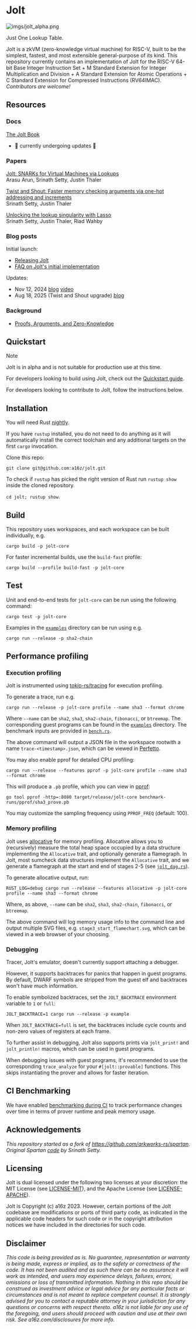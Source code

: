 # Jolt

![imgs/jolt_alpha.png](imgs/jolt_alpha.png)

Just One Lookup Table.

Jolt is a zkVM (zero-knowledge virtual machine) for RISC-V, built to be the simplest, fastest, and most extensible general-purpose of its kind. This repository currently contains an implementation of Jolt for the RISC-V 64-bit Base Integer Instruction Set + M Standard Extension for Integer Multiplication and Division + A Standard Extension for Atomic Operations + C Standard Extension for Compressed Instructions (RV64IMAC). _Contributors are welcome!_

## Resources

### Docs

[The Jolt Book](https://jolt.a16zcrypto.com/)

- 🚧 currently undergoing updates 🚧

### Papers

[Jolt: SNARKs for Virtual Machines via Lookups](https://eprint.iacr.org/2023/1217) \
Arasu Arun, Srinath Setty, Justin Thaler

[Twist and Shout: Faster memory checking arguments via one-hot addressing and increments](https://eprint.iacr.org/2025/105) \
Srinath Setty, Justin Thaler

[Unlocking the lookup singularity with Lasso
](https://eprint.iacr.org/2023/1216) \
Srinath Setty, Justin Thaler, Riad Wahby

### Blog posts

Initial launch:

- [Releasing Jolt](https://a16zcrypto.com/posts/article/a-new-era-in-snark-design-releasing-jolt/)
- [FAQ on Jolt's initial implementation](https://a16zcrypto.com/posts/article/faqs-on-jolts-initial-implementation/)

Updates:

- Nov 12, 2024 [blog](https://a16zcrypto.com/posts/article/jolt-an-update/) [video](https://a16zcrypto.com/posts/videos/an-update-on-jolts-development-roadmap/)
- Aug 18, 2025 (Twist and Shout upgrade) [blog](https://a16zcrypto.com/posts/article/jolt-6x-speedup/)

### Background

- [Proofs, Arguments, and Zero-Knowledge](https://people.cs.georgetown.edu/jthaler/ProofsArgsAndZK.pdf)

## Quickstart

> [!NOTE]
> Jolt is in alpha and is not suitable for production use at this time.

For developers looking to build using Jolt, check out the [Quickstart guide](https://jolt.a16zcrypto.com/usage/quickstart.html).

For developers looking to contribute to Jolt, follow the instructions below.

## Installation

You will need Rust [nightly](./rust-toolchain.toml).

If you have `rustup` installed, you do not need to do anything as it will
automatically install the correct toolchain and any additional targets on the
first `cargo` invocation.

Clone this repo:

```git clone git@github.com:a16z/jolt.git```

To check if `rustup` has picked the right version of Rust run `rustup show`
inside the cloned repository.

```cd jolt; rustup show```.

## Build

This repository uses workspaces, and each workspace can be built individually, e.g.

```cargo build -p jolt-core```

For faster incremental builds, use the `build-fast` profile:

```cargo build --profile build-fast -p jolt-core```

## Test

Unit and end-to-end tests for `jolt-core` can be run using the following command:

```cargo test -p jolt-core```

Examples in the [`examples`](./examples/) directory can be run using e.g.

```cargo run --release -p sha2-chain```

## Performance profiling

### Execution profiling

Jolt is instrumented using [tokio-rs/tracing](https://github.com/tokio-rs/tracing) for execution profiling.

To generate a trace, run e.g.

```cargo run --release -p jolt-core profile --name sha3 --format chrome```

Where `--name` can be `sha2`, `sha3`, `sha2-chain`, `fibonacci`, or `btreemap`. The corresponding guest programs can be found in the [`examples`](./examples/) directory. The benchmark inputs are provided in [`bench.rs`](./jolt-core/src/benches/bench.rs).

The above command will output a JSON file in the workspace rootwith a name `trace-<timestamp>.json`, which can be viewed in [Perfetto](https://ui.perfetto.dev/).

You may also enable pprof for detailed CPU profiling:

```cargo run --release --features pprof -p jolt-core profile --name sha3 --format chrome```

This will produce a `.pb` profile, which you can view in [pprof](https://github.com/google/pprof):

```go tool pprof -http=:8080 target/release/jolt-core benchmark-runs/pprof/sha3_prove.pb```

You may customize the sampling frequency using `PPROF_FREQ` (default: 100).

### Memory profiling

Jolt uses [allocative](https://github.com/facebookexperimental/allocative) for memory profiling.
Allocative allows you to (recursively) measure the total heap space occupied by a data structure implementing the `Allocative` trait, and optionally generate a flamegraph.
In Jolt, most sumcheck data structures implement the `Allocative` trait, and we generate a flamegraph at the start and end of stages 2-5 (see [`jolt_dag.rs`](https://github.com/a16z/jolt/blob/main/jolt-core/src/zkvm/dag/jolt_dag.rs)).

To generate allocative output, run:

```RUST_LOG=debug cargo run --release --features allocative -p jolt-core profile --name sha3 --format chrome```

Where, as above, `--name` can be `sha2`, `sha3`, `sha2-chain`, `fibonacci`, or `btreemap`.

The above command will log memory usage info to the command line and output multiple SVG files, e.g. `stage3_start_flamechart.svg`, which can be viewed in a web browser of your choosing.

### Debugging

Tracer, Jolt's emulator, doesn't currently support attaching a debugger.

However, it supports backtraces for panics that happen in guest programs.
By default, DWARF symbols are stripped from the guest elf and backtraces won't have much information.

To enable symbolized backtraces, set the `JOLT_BACKTRACE` environment variable to `1` or `full`:

```
JOLT_BACKTRACE=1 cargo run --release -p example
```

When `JOLT_BACKTRACE=full` is set, the backtraces include cycle counts and non-zero values of registers at each frame.

To further assist in debugging, Jolt also supports prints via `jolt_print!` and `jolt_println!` macros, which can be used in guest programs.

When debugging issues with guest programs, it's recommended to use the corresponding `trace_analyze` for your `#[jolt::provable]` functions. This skips instantiating the prover and allows for faster iteration.

## CI Benchmarking

We have enabled [benchmarking during CI](https://a16z.github.io/jolt/dev/bench/) to track performance changes over time in terms of prover runtime and peak memory usage.

## Acknowledgements

_This repository started as a fork of <https://github.com/arkworks-rs/spartan>. Original Spartan [code](https://github.com/microsoft/Spartan) by Srinath Setty._

## Licensing

Jolt is dual licensed under the following two licenses at your discretion: the MIT License (see [LICENSE-MIT](https://github.com/a16z/jolt/blob/main/LICENSE-MIT)), and the Apache License (see [LICENSE-APACHE](https://github.com/a16z/jolt/blob/main/LICENSE-APACHE)).

Jolt is Copyright (c) a16z 2023. However, certain portions of the Jolt codebase are modifications or ports of third party code, as indicated in the applicable code headers for such code or in the copyright attribution notices we have included in the directories for such code.

## Disclaimer

_This code is being provided as is. No guarantee, representation or warranty is being made, express or implied, as to the safety or correctness of the code. It has not been audited and as such there can be no assurance it will work as intended, and users may experience delays, failures, errors, omissions or loss of transmitted information. Nothing in this repo should be construed as investment advice or legal advice for any particular facts or circumstances and is not meant to replace competent counsel. It is strongly advised for you to contact a reputable attorney in your jurisdiction for any questions or concerns with respect thereto. a16z is not liable for any use of the foregoing, and users should proceed with caution and use at their own risk. See a16z.com/disclosures for more info._
